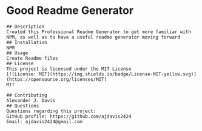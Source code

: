 # Good Readme Generator
    ## Description
    Created this Professional Readme Generator to get more familiar with NPM, as well as to have a useful readme generator moving forward
    ## Installation
    NPM
    ## Usage
    Create Readme files
    ## License
    This project is licensed under the MIT License
    [![License: MIT](https://img.shields.io/badge/License-MIT-yellow.svg)](https://opensource.org/licenses/MIT)
    MIT
    
    ## Contributing
    Alexander J. Davis
    ## Questions
    Questions regarding this project:
    GitHub profile: https://github.com/ajdavis2424
    Email: ajdavis2424@gmail.com
  